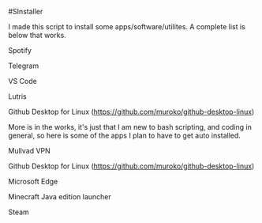#SInstaller

I made this script to install some apps/software/utilites. A complete list is below that works. 

Spotify

Telegram

VS Code

Lutris

Github Desktop for Linux (https://github.com/muroko/github-desktop-linux)

More is in the works, it's just that I am new to bash scripting, and coding in general, so here is some of the apps I plan to have to get auto installed. 


Mullvad VPN

Github Desktop for Linux (https://github.com/muroko/github-desktop-linux)

Microsoft Edge

Minecraft Java edition launcher

Steam
